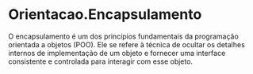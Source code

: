 # Orientacao.Encapsulamento
 O encapsulamento é um dos princípios fundamentais da programação orientada a objetos (POO). Ele se refere à técnica de ocultar os detalhes internos de implementação de um objeto e fornecer uma interface consistente e controlada para interagir com esse objeto.
